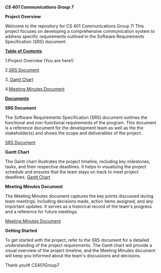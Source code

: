 _**CS 401 Communications Group 7**_

**Project Overview**

Welcome to the repository for CS 401 Communications Group 7! This project focuses on developing a comprehensive communication system to address specific requirements outlined in the Software Requirements Specification (SRS) document.

<ins>**Table of Contents**</ins>

   1.Project Overview (You are here!)
   
  2.[SRS Document](https://github.com/kwebb31/CS401Group7/blob/fa84e197204f65027ec9ba2dbd28736fb64a25c2/Group%207%20SRS%20Document.pdf)

  
  3.[ Gantt Chart](https://github.com/kwebb31/CS401Group7/blob/fa84e197204f65027ec9ba2dbd28736fb64a25c2/Gantt%20chart%20Group%207.pdf)

  
  4.[Meeting Minutes Document](https://github.com/kwebb31/CS401Group7/blob/main/Meeting%20Minutes%20Group%207_%20Communcations.pdf)

<ins>**Documents**</ins>


**SRS Document**

The Software Requirements Specification (SRS) document outlines the functional and non-functional requirements of the program. 
This document is a reference document for the development team as well as the the stakeholder(s) and shows the scope and deliverables of the project.

  [SRS Document](https://github.com/kwebb31/CS401Group7/blob/main/Group%207%20SRS%20Document.pdf)

**Gantt Chart**

The Gantt chart illustrates the project timeline, including key milestones, tasks, and their respective deadlines. It helps in visualizing the project schedule and ensures that the team stays on track to meet project deadlines.
  [Gantt Chart](https://github.com/kwebb31/CS401Group7/blob/fa84e197204f65027ec9ba2dbd28736fb64a25c2/Gantt%20chart%20Group%207.pdf)

**Meeting Minutes Document**

The Meeting Minutes document captures the key points discussed during team meetings, including decisions made, action items assigned, and any important updates. It serves as a historical record of the team's progress and a reference for future meetings.

  [Meeting Minutes Document](https://github.com/kwebb31/CS401Group7/blob/main/Meeting%20Minutes%20Group%207_%20Communcations.pdf)

**Getting Started**

To get started with the project, refer to the SRS document for a detailed understanding of the project requirements. The Gantt chart will provide a visual overview of the project timeline, and the Meeting Minutes document will keep you informed about the team's discussions and decisions.

Thank you!# CS401Group7
